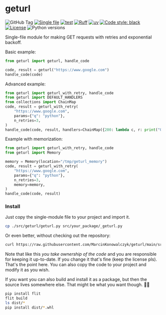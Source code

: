 # geturl

![GitHub Tag](https://img.shields.io/github/v/tag/MarcinKonowalczyk/geturl?label=version)
[![Single file](https://img.shields.io/badge/single%20file%20-%20purple)](https://raw.githubusercontent.com/MarcinKonowalczyk/geturl/main/src/geturl/geturl.py)
[![test](https://github.com/MarcinKonowalczyk/geturl/actions/workflows/test.yml/badge.svg)](https://github.com/MarcinKonowalczyk/geturl/actions/workflows/test.yml)
[![Ruff](https://img.shields.io/endpoint?url=https://raw.githubusercontent.com/astral-sh/ruff/main/assets/badge/v2.json)](https://github.com/astral-sh/ruff)
[![uv](https://img.shields.io/endpoint?url=https://raw.githubusercontent.com/astral-sh/uv/main/assets/badge/v0.json)](https://github.com/astral-sh/uv)
[![Code style: black](https://img.shields.io/badge/code%20style-black-000000.svg)](https://github.com/psf/black)
[![License](https://img.shields.io/badge/License-BSD_3--Clause-blue.svg)](https://opensource.org/licenses/BSD-3-Clause)
![Python versions](https://img.shields.io/badge/python-3.9%20~%203.13-blue)

Single-file module for making GET requests with retries and exponential backoff.

Basic example:

```python
from geturl import geturl, handle_code

code, result = geturl("https://www.google.com")
handle_code(code)
```

Advanced example:

```python
from geturl import geturl_with_retry, handle_code
from geturl import DEFAULT_HANDLERS
from collections import ChainMap
code, result = geturl_with_retry(
    "https://www.google.com",
    params={"q": "python"},
    n_retries=3,
)
handle_code(code, result, handlers=ChainMap({200: lambda c, r: print("OK!")}, DEFAULT_HANDLERS))
```

Example with memorization:

```python
from geturl import geturl_with_retry, handle_code
from geturl import Memory

memory = Memory(location="/tmp/geturl_memory")
code, result = geturl_with_retry(
    "https://www.google.com",
    params={"q": "python"},
    n_retries=3,
    memory=memory,
)
handle_code(code, result)
```

### Install

Just copy the single-module file to your project and import it.

```bash
cp ./src/geturl/geturl.py src/your_package/_geturl.py
```

Or even better, without checking out the repository:

```bash
curl https://raw.githubusercontent.com/MarcinKonowalczyk/geturl/main/src/geturl/geturl.py > src/your_package/_geturl.py
```

Note that like this *you take ownership of the code* and you are responsible for keeping it up-to-date. If you change it that's fine (keep the license pls). That's the point here. You can also copy the code to your project and modify it as you wish.

If you want you can also build and install it as a package, but then the source lives somewhere else. That might be what you want though. 🤷‍♀️

```bash
pip install flit
flit build
ls dist/*
pip install dist/*.whl
```
